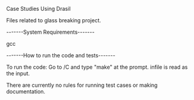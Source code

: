 Case Studies Using Drasil

Files related to glass breaking project.


-------System Requirements-------

gcc

-------How to run the code and tests-------

To run the code: Go to /C and type "make" at the prompt. infile is read as the
input.

There are currently no rules for running test cases or making documentation.
